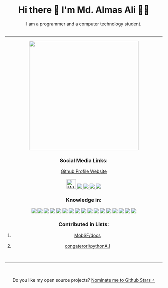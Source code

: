 <p align='center' class="main">
<h1 align='center'>
  Hi there 👋 I'm Md. Almas Ali 👨‍💻
</h1>
<div align="center">I am a programmer and a computer technology student.</div>
<br>
<hr>
<div align="center">
	<p align='center'>
		<a href="#"><img src="https://github-readme-stats.vercel.app/api?username=Almas-Ali&show_icons=true&count_private=true&theme=dark" width="350"></a>
	</p>
<h3 align="center"> Social Media Links:</h3>
<a href="https://Almas-Ali.github.io/Almas-Ali" class="main">Github Profile Website</a><br/><br/>
<div align="center" >
	<a href="https://dev.to/almasali" class="main">
	  <img src="https://d2fltix0v2e0sb.cloudfront.net/dev-badge.svg" alt="Md. Almas Ali's DEV Profile" height="30" width="30">
	</a>
	<a href="https://m.me/md.almasali.0" class="main">
		<img src="https://img.shields.io/badge/Messenger-00B2FF?style=for-the-badge&logo=messenger&logoColor=white" />
	</a>
	<a href="https://facebook.com/md.almasali.0" class="main">
		<img src="https://img.shields.io/badge/Facebook-1877F2?style=for-the-badge&logo=facebook&logoColor=white">
	</a>
	<a href="https://instagram.com/md._almas_ali" class="main">
		<img src="https://img.shields.io/badge/Instagram-E4405F?style=for-the-badge&logo=instagram&logoColor=whit">
	</a>
	<a href="https://github.com/Almas-Ali" class="main">
		<img src="https://img.shields.io/badge/GitHub-100000?style=for-the-badge&logo=github&logoColor=white">
	</a>
</div>
</div>

<div align="center">
	<h3>Knowledge in:</h3>
	<img src="https://img.shields.io/badge/Python-3776AB?style=for-the-badge&logo=python&logoColor=white">
	<img src="https://img.shields.io/badge/Flask-000000?style=for-the-badge&logo=flask&logoColor=white">
	<img src="https://img.shields.io/badge/HTML-239120?style=for-the-badge&logo=html5&logoColor=white">
	<img src="https://img.shields.io/badge/HTML5-E34F26?style=for-the-badge&logo=html5&logoColor=white">
	<img src="https://img.shields.io/badge/CSS-239120?&style=for-the-badge&logo=css3&logoColor=white">
	<img src="https://img.shields.io/badge/CSS3-1572B6?style=for-the-badge&logo=css3&logoColor=white">
	<img src="https://img.shields.io/badge/C-00599C?style=for-the-badge&logo=c&logoColor=white">
	<img src="https://img.shields.io/badge/PHP-777BB4?style=for-the-badge&logo=php&logoColor=white">
	<img src="https://img.shields.io/badge/Markdown-000000?style=for-the-badge&logo=markdown&logoColor=white">
	<img src="https://img.shields.io/badge/Shell_Script-121011?style=for-the-badge&logo=gnu-bash&logoColor=white">
	<img src="https://img.shields.io/badge/Bootstrap-563D7C?style=for-the-badge&logo=bootstrap&logoColor=white">
	<img src="https://img.shields.io/badge/MySQL-00000F?style=for-the-badge&logo=mysql&logoColor=white">
	<img src="https://img.shields.io/badge/Microsoft_Office-D83B01?style=for-the-badge&logo=microsoft-office&logoColor=white">
	<img src="https://img.shields.io/badge/Microsoft_Word-2B579A?style=for-the-badge&logo=microsoft-word&logoColor=white">
	<img src="https://img.shields.io/badge/Microsoft_Excel-217346?style=for-the-badge&logo=microsoft-excel&logoColor=white">
	<img src="https://img.shields.io/badge/Microsoft_PowerPoint-B7472A?style=for-the-badge&logo=microsoft-powerpoint&logoColor=white">
	<img src="https://img.shields.io/badge/Microsoft_Access-A4373A?style=for-the-badge&logo=microsoft-access&logoColor=white">
</div>

<div align="center">
	<h3>Contributed in Lists:</h3>
	<ol>
		<li>
			<a href="https://github.com/MobSF/docs">MobSF/docs</a>
		</li>
		<br/>
		<li>
			<a href="https://github.com/congaterori/pythonA.I">congaterori/pythonA.I</a>
		</li>
	</ol>
</div>

<br/><hr><br/>
<p align='center'>
  Do you like my open source projects? <a href='https://stars.github.com/nominate/'>Nominate me to Github Stars ⭐</a>
</p>
</p>